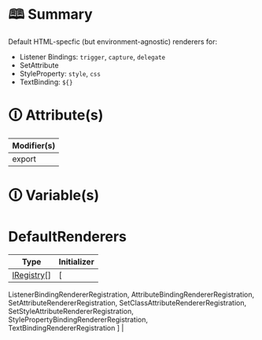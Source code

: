 # &#128366; Summary

Default HTML-specfic (but environment-agnostic) renderers for:
- Listener Bindings: `trigger`, `capture`, `delegate`
- SetAttribute
- StyleProperty: `style`, `css`
- TextBinding: `${}`

# &#128712; Attribute(s)

| Modifier(s)                            |
|----------------------------------------|
| export |

# &#128712; Variable(s)

# DefaultRenderers

| Type                        | Initializer                       |
|-----------------------------|-----------------------------------|
| [IRegistry](https://hamedfathi.gitbook.io/aurelia-2-doc-api/kernel/interface/di/iregistry)[] | [
ListenerBindingRendererRegistration,
AttributeBindingRendererRegistration,
SetAttributeRendererRegistration,
SetClassAttributeRendererRegistration,
SetStyleAttributeRendererRegistration,
StylePropertyBindingRendererRegistration,
TextBindingRendererRegistration
] |